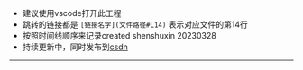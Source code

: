 
- 建议使用vscode打开此工程
- 跳转的链接都是 `[链接名字](文件路径#L14)` 表示对应文件的第14行
- 按照时间线顺序来记录created shenshuxin 20230328
- 持续更新中，同时发布到[csdn](https://blog.csdn.net/weixin_48835367?type=blog)
---
